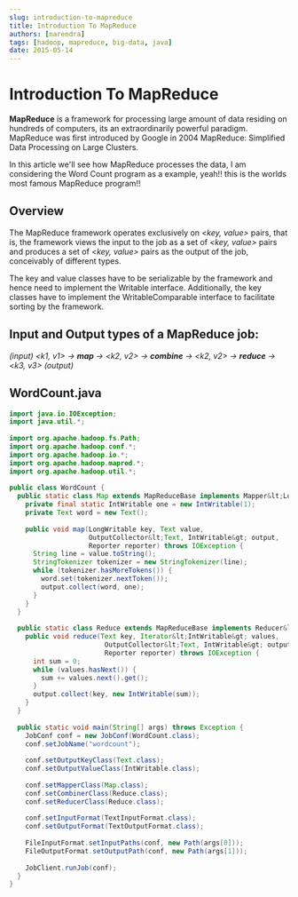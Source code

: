 ```yaml
---
slug: introduction-to-mapreduce
title: Introduction To MapReduce
authors: [narendra]
tags: [hadoop, mapreduce, big-data, java]
date: 2015-05-14
---
```


# Introduction To MapReduce

**MapReduce** is a framework for processing large amount of data residing on hundreds of computers, its an extraordinarily powerful paradigm. MapReduce was first introduced by Google in 2004 MapReduce: Simplified Data Processing on Large Clusters.

In this article we'll see how MapReduce processes the data, I am considering the Word Count program as a example, yeah!! this is the worlds most famous MapReduce program!!

<!-- truncate -->

## Overview

The MapReduce framework operates exclusively on *&lt;key, value&gt;* pairs, that is, the framework views the input to the job as a set of *&lt;key, value&gt;* pairs and produces a set of *&lt;key, value&gt;* pairs as the output of the job, conceivably of different types.

The key and value classes have to be serializable by the framework and hence need to implement the Writable interface. Additionally, the key classes have to implement the WritableComparable interface to facilitate sorting by the framework.

## Input and Output types of a MapReduce job:

*(input) &lt;k1, v1&gt; -> **map** -> &lt;k2, v2&gt; -> **combine** -> &lt;k2, v2&gt; -> **reduce** -> &lt;k3, v3&gt; (output)*

## WordCount.java

```java
import java.io.IOException;
import java.util.*;
 
import org.apache.hadoop.fs.Path;
import org.apache.hadoop.conf.*;
import org.apache.hadoop.io.*;
import org.apache.hadoop.mapred.*;
import org.apache.hadoop.util.*;
 
public class WordCount {
  public static class Map extends MapReduceBase implements Mapper&lt;LongWritable, Text, Text, IntWritable&gt; {
    private final static IntWritable one = new IntWritable(1);
    private Text word = new Text();
  
    public void map(LongWritable key, Text value, 
                    OutputCollector&lt;Text, IntWritable&gt; output, 
                    Reporter reporter) throws IOException {
      String line = value.toString();
      StringTokenizer tokenizer = new StringTokenizer(line);
      while (tokenizer.hasMoreTokens()) {
        word.set(tokenizer.nextToken());
        output.collect(word, one);
      }
    }
  }
  
  public static class Reduce extends MapReduceBase implements Reducer&lt;Text, IntWritable, Text, IntWritable&gt; {
    public void reduce(Text key, Iterator&lt;IntWritable&gt; values, 
                        OutputCollector&lt;Text, IntWritable&gt; output, 
                        Reporter reporter) throws IOException {
      int sum = 0;
      while (values.hasNext()) {
        sum += values.next().get();
      }
      output.collect(key, new IntWritable(sum));
    }
  }
  
  public static void main(String[] args) throws Exception {
    JobConf conf = new JobConf(WordCount.class);
    conf.setJobName("wordcount");
    
    conf.setOutputKeyClass(Text.class);
    conf.setOutputValueClass(IntWritable.class);
    
    conf.setMapperClass(Map.class);
    conf.setCombinerClass(Reduce.class);
    conf.setReducerClass(Reduce.class);
    
    conf.setInputFormat(TextInputFormat.class);
    conf.setOutputFormat(TextOutputFormat.class);
    
    FileInputFormat.setInputPaths(conf, new Path(args[0]));
    FileOutputFormat.setOutputPath(conf, new Path(args[1]));
    
    JobClient.runJob(conf);
  }
}
```
